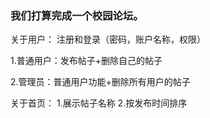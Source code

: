 ### 我们打算完成一个校园论坛。 
关于用户： 注册和登录（密码，账户名称，权限） 

1.普通用户：发布帖子+删除自己的帖子

2.管理员：普通用户功能+删除所有用户的帖子

关于首页： 1.展示帖子名称 2.按发布时间排序
